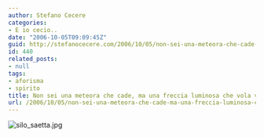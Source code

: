 ```yaml
---
author: Stefano Cecere
categories:
- E io cecio..
date: "2006-10-05T09:09:45Z"
guid: http://stefanocecere.com/2006/10/05/non-sei-una-meteora-che-cade-ma-una-freccia-luminosa-che-vola-verso-i-cieli/
id: 440
related_posts:
- null
tags:
- aforisma
- spirito
title: Non sei una meteora che cade, ma una freccia luminosa che vola verso i cieli.
url: /2006/10/05/non-sei-una-meteora-che-cade-ma-una-freccia-luminosa-che-vola-verso-i-cieli/
---
```


<img id="image439" src="http://stefanocecere.com/wp-content/uploads/sites/3/2006/10/silo_saetta.jpg" alt="silo_saetta.jpg" />